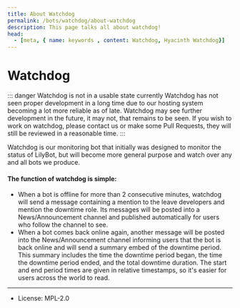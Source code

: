 ```yaml
---
title: About Watchdog
permalink: /bots/watchdog/about-watchdog
description: This page talks all about watchdog!
head:
  - [meta, { name: keywords , content: Watchdog, Hyacinth Watchdog}]
---
```

# Watchdog

::: danger Watchdog is not in a usable state currently
Watchdog has not seen proper development in a long time due to our hosting system becoming a lot more reliable as of late.
Watchdog may see further development in the future, it may not, that remains to be seen. If you wish to work on watchdog,
please contact us or make some Pull Requests, they will still be reviewed in a reasonable time.
:::

Watchdog is our monitoring bot that initially was designed to monitor the status of LilyBot, but will become more general
purpose and watch over any and all bots we produce.

#### The function of watchdog is simple:
 - When a bot is offline for more than 2 consecutive minutes, watchdog will send a message containing a mention to the
    leave developers and mention the downtime role. Its messages will be posted into a News/Announcement channel and
    published automatically for users who follow the channel to see.
 - When a bot comes back online again, another message will be posted into the News/Announcement channel informing users
    that the bot is back online and will send a summary embed of the downtime period. This summary includes the time the
    downtime period began, the time the downtime period ended, and the total downtime duration. The start and end period
    times are given in relative timestamps, so it's easier for users across the world to read.
---
-  License: MPL-2.0

